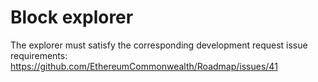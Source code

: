 # Block explorer

The explorer must satisfy the corresponding development request issue requirements: https://github.com/EthereumCommonwealth/Roadmap/issues/41
